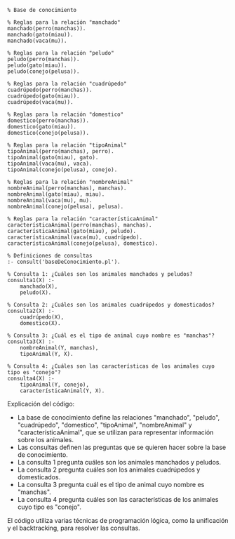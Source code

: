 ```
% Base de conocimiento

% Reglas para la relación "manchado"
manchado(perro(manchas)).
manchado(gato(miau)).
manchado(vaca(mu)).

% Reglas para la relación "peludo"
peludo(perro(manchas)).
peludo(gato(miau)).
peludo(conejo(pelusa)).

% Reglas para la relación "cuadrúpedo"
cuadrúpedo(perro(manchas)).
cuadrúpedo(gato(miau)).
cuadrúpedo(vaca(mu)).

% Reglas para la relación "domestico"
domestico(perro(manchas)).
domestico(gato(miau)).
domestico(conejo(pelusa)).

% Reglas para la relación "tipoAnimal"
tipoAnimal(perro(manchas), perro).
tipoAnimal(gato(miau), gato).
tipoAnimal(vaca(mu), vaca).
tipoAnimal(conejo(pelusa), conejo).

% Reglas para la relación "nombreAnimal"
nombreAnimal(perro(manchas), manchas).
nombreAnimal(gato(miau), miau).
nombreAnimal(vaca(mu), mu).
nombreAnimal(conejo(pelusa), pelusa).

% Reglas para la relación "característicaAnimal"
característicaAnimal(perro(manchas), manchas).
característicaAnimal(gato(miau), peludo).
característicaAnimal(vaca(mu), cuadrúpedo).
característicaAnimal(conejo(pelusa), domestico).

% Definiciones de consultas
:- consult('baseDeConocimiento.pl').

% Consulta 1: ¿Cuáles son los animales manchados y peludos?
consulta1(X) :-
    manchado(X),
    peludo(X).

% Consulta 2: ¿Cuáles son los animales cuadrúpedos y domesticados?
consulta2(X) :-
    cuadrúpedo(X),
    domestico(X).

% Consulta 3: ¿Cuál es el tipo de animal cuyo nombre es "manchas"?
consulta3(X) :-
    nombreAnimal(Y, manchas),
    tipoAnimal(Y, X).

% Consulta 4: ¿Cuáles son las características de los animales cuyo tipo es "conejo"?
consulta4(X) :-
    tipoAnimal(Y, conejo),
    característicaAnimal(Y, X).

```

Explicación del código:

* La base de conocimiento define las relaciones "manchado", "peludo", "cuadrúpedo", "domestico", "tipoAnimal", "nombreAnimal" y "característicaAnimal", que se utilizan para representar información sobre los animales.
* Las consultas definen las preguntas que se quieren hacer sobre la base de conocimiento.
* La consulta 1 pregunta cuáles son los animales manchados y peludos.
* La consulta 2 pregunta cuáles son los animales cuadrúpedos y domesticados.
* La consulta 3 pregunta cuál es el tipo de animal cuyo nombre es "manchas".
* La consulta 4 pregunta cuáles son las características de los animales cuyo tipo es "conejo".

El código utiliza varias técnicas de programación lógica, como la unificación y el backtracking, para resolver las consultas.
